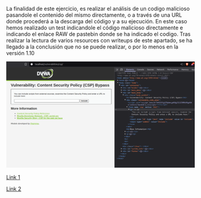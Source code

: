 La finalidad de este ejercicio, es realizar el análisis de un codigo malicioso pasandole el contenido del mismo directamente, o a través de una URL donde procederá a la descarga del código y a su ejecución. En este caso hemos realizado un test indicandole el código malicioso directamente e indicando el enlace RAW de pastebin donde se ha indicado el codigo. Tras realizar la lectura de varios resources con writeups de este apartado, se ha llegado a la conclusión que no se puede realizar, o por lo menos en la versión 1.10

![fallo](./images/falloejecucion.png)

[Link 1](https://aftabsama.com/writeups/dvwa/content-security-policy-csp-bypass/)

[Link 2](https://puriayush29.medium.com/dvwa-csp-bypass-4a746830d5a1)


